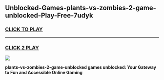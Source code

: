 
## Unblocked-Games-plants-vs-zombies-2-game-unblocked-Play-Free-7udyk
<h3>
<a href="https://premium76.site?title=plants-vs-zombies-2-game-unblocked&ref=23A">CLICK TO PLAY</a></h3>
<hr>

<h3>
<a href="https://premium76.site?title=plants-vs-zombies-2-game-unblocked&ref=23A">CLICK 2 PLAY</a>
  
</h3>

<a href="https://premium76.site?title=plants-vs-zombies-2-game-unblocked&ref=23A"><img src="https://clearcache.store/games.png"></a>


**plants-vs-zombies-2-game-unblocked games unblocked: Your Gateway to Fun and Accessible Online Gaming**
